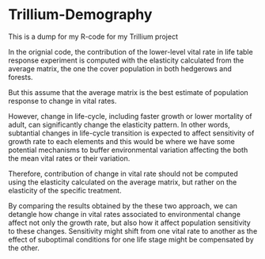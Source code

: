 Trillium-Demography
===================

This is a dump for my R-code for my Trillium project

In the orignial code, the contribution of the lower-level vital rate in life table response experiment is computed with the elasticity calculated from the average matrix, the one the cover population in both hedgerows and forests. 

But this assume that the average matrix is the best estimate of population response to change in vital rates.

However, change in life-cycle, including faster growth or lower mortality of adult, can significantly change the elasticity pattern. In other words, subtantial changes in life-cycle transition is expected to affect sensitivity of growth rate to each elements and this would be where we have some potential mechanisms to buffer environmental variation affecting the both the mean vital rates or their variation.

Therefore, contribution of change in vital rate should not be computed using the elasticity calculated on the average matrix, but rather on the elasticity of the specific treatment. 

By comparing the results obtained by the these two approach, we can detangle how change in vital rates associated to environmental change affect not only the growth rate, but also how it affect population sensitivity to these changes. Sensitivity might shift from one vital rate to another as the effect of suboptimal conditions for one life stage might be compensated by the other.
